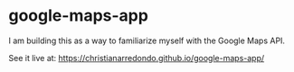 # google-maps-app

I am building this as a way to familiarize myself with the Google Maps API.

See it live at: https://christianarredondo.github.io/google-maps-app/
